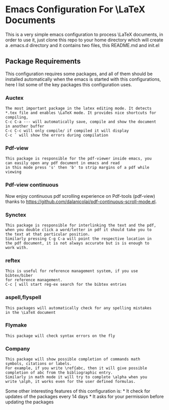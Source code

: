 # Emacs Configuration For \LaTeX Documents
This is a very simple emacs configuration to process \LaTeX documents,
in order to use it, just clone this repo to your home directory which
will create a .emacs.d directory and it contains two files, this
README.md and init.el
## Package Requirements
This configuration requires some packages, and all of them should be
installed automatically when the emacs is started with this
configurations, here I list some of the key packages this
configuration uses.
### Auctex
	The most important package in the latex editing mode. It detects
	*.tex file and enables \LaTeX mode. It provides nice shortcuts for
	compiling,
	C-c C-a --- will automatically save, compile and show the document
	in another buffer
	C-c C-c will only compile/ if compiled it will display
	C-c ` will show the errors during compilation
### Pdf-view 
	This package is responsible for the pdf-viewer inside emacs, you
	can easily open any pdf document in emacs and read
	in this mode press 's' then 'b' to strip margins of a pdf while
	viewing
### Pdf-view continuous 

Now enjoy continuous pdf scrolling experience on Pdf-tools (pdf-view) thanks to https://github.com/dalanicolai/pdf-continuous-scroll-mode.el. 

### Synctex

	This package is responsible for interlinking the text and the pdf,
	when you double click a word/letter in pdf it should take you to
	the text at that particular position.
	Similarly pressing C-g C-a will point the respective location in
	the pdf document, it is not always accurate but is is enough to
	work with.

### reftex 
	This is useful for reference management system, if you use bibtex/biber
	for reference management.
	C-c [ will start reg-ex search for the bibtex entries
### aspell,flyspell 
	This packages will automatically check for any spelling mistakes
	in the \LaTeX document
### Flymake
	This package will check syntax errors on the fly
### Company
	This package will show possible completion of commands math
	symbols, citations or labels. 
	For example, if you write \ref{abc, then it will give possible
	completion of abc from the bibliographic entry.
	Similarly in math mode it will try to complete \alpha when you
	write \alph, it works even for the user defined formulas.
	
	
Some other interesting features of this configuration is:
	* It check for updates of the packages every 14 days
	* It asks for your permission before updating the packages
	
